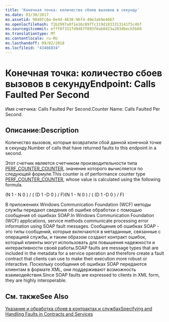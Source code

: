 ```yaml
---
title: 'Конечная точка: количество сбоев вызовов в секунду'
ms.date: 03/30/2017
ms.assetid: 9840fc0a-0e4d-4638-96fd-40e3ab9e4667
ms.openlocfilehash: f1b2997a0f1e16c897fc319d1833313141f5c4bf
ms.sourcegitcommit: efff8f331fd9467f093f8ab8d23a203d6ecb5b60
ms.translationtype: MT
ms.contentlocale: ru-RU
ms.lasthandoff: 09/02/2018
ms.locfileid: "43466834"
---
```

# <a name="endpoint-calls-faulted-per-second"></a><span data-ttu-id="d0297-102">Конечная точка: количество сбоев вызовов в секунду</span><span class="sxs-lookup"><span data-stu-id="d0297-102">Endpoint: Calls Faulted Per Second</span></span>
<span data-ttu-id="d0297-103">Имя счетчика: Calls Faulted Per Second.</span><span class="sxs-lookup"><span data-stu-id="d0297-103">Counter Name: Calls Faulted Per Second.</span></span>  
  
## <a name="description"></a><span data-ttu-id="d0297-104">Описание:</span><span class="sxs-lookup"><span data-stu-id="d0297-104">Description</span></span>  
 <span data-ttu-id="d0297-105">Количество вызовов, которые возвратили сбой данной конечной точке в секунду.</span><span class="sxs-lookup"><span data-stu-id="d0297-105">Number of calls that have returned faults to this endpoint in a second.</span></span>  
  
 <span data-ttu-id="d0297-106">Этот счетчик является счетчиком производительности типа [PERF_COUNTER_COUNTER](https://go.microsoft.com/fwlink/?LinkID=94649), значение которого вычисляется по следующей формуле.</span><span class="sxs-lookup"><span data-stu-id="d0297-106">This counter is of performance counter type [PERF_COUNTER_COUNTER](https://go.microsoft.com/fwlink/?LinkID=94649), whose value is calculated using the following formula.</span></span>  
  
 <span data-ttu-id="d0297-107">(N 1 - N 0 ) / ( (D 1 -D 0 ) / F)</span><span class="sxs-lookup"><span data-stu-id="d0297-107">(N 1 - N 0 ) / ( (D 1 -D 0 ) / F)</span></span>  
  
 <span data-ttu-id="d0297-108">В приложениях Windows Communication Foundation (WCF) методы службы передают сведения об ошибке обработки с помощью сообщения об ошибках SOAP.</span><span class="sxs-lookup"><span data-stu-id="d0297-108">In Windows Communication Foundation (WCF) applications, service methods communicate processing error information using SOAP fault messages.</span></span> <span data-ttu-id="d0297-109">Сообщения об ошибках SOAP - это типы сообщений, которые включаются в метаданные, связанные с операцией службы, и таким образом создают контракт ошибок, который клиенты могут использовать для повышения надежности и интерактивности своей работы.</span><span class="sxs-lookup"><span data-stu-id="d0297-109">SOAP faults are message types that are included in the metadata for a service operation and therefore create a fault contract that clients can use to make their execution more robust or interactive.</span></span> <span data-ttu-id="d0297-110">Поскольку сообщения об ошибках SOAP передаются клиентам в формате XML, они поддерживают возможность взаимодействия.</span><span class="sxs-lookup"><span data-stu-id="d0297-110">Since SOAP faults are expressed to clients in XML form, they are highly interoperable.</span></span>  
  
## <a name="see-also"></a><span data-ttu-id="d0297-111">См. также</span><span class="sxs-lookup"><span data-stu-id="d0297-111">See Also</span></span>  
 [<span data-ttu-id="d0297-112">Указание и обработка сбоев в контрактах и службах</span><span class="sxs-lookup"><span data-stu-id="d0297-112">Specifying and Handling Faults in Contracts and Services</span></span>](../../../../../docs/framework/wcf/specifying-and-handling-faults-in-contracts-and-services.md)
